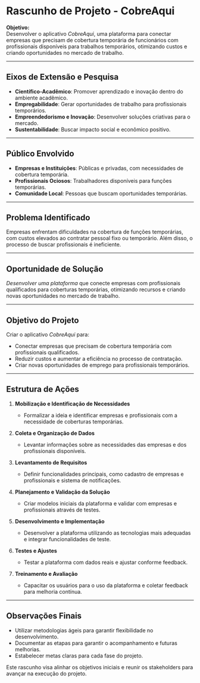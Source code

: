 # Rascunho de Projeto - CobreAqui

**Objetivo:**  
Desenvolver o aplicativo *CobreAqui*, uma plataforma para conectar empresas que precisam de cobertura temporária de funcionários com profissionais disponíveis para trabalhos temporários, otimizando custos e criando oportunidades no mercado de trabalho.

---

## **Eixos de Extensão e Pesquisa**

- **Científico-Acadêmico**: Promover aprendizado e inovação dentro do ambiente acadêmico.
- **Empregabilidade**: Gerar oportunidades de trabalho para profissionais temporários.
- **Empreendedorismo e Inovação**: Desenvolver soluções criativas para o mercado.
- **Sustentabilidade**: Buscar impacto social e econômico positivo.

---

## **Público Envolvido**

- **Empresas e Instituições**: Públicas e privadas, com necessidades de cobertura temporária.
- **Profissionais Ociosos**: Trabalhadores disponíveis para funções temporárias.
- **Comunidade Local**: Pessoas que buscam oportunidades temporárias.

---

## **Problema Identificado**

Empresas enfrentam dificuldades na cobertura de funções temporárias, com custos elevados ao contratar pessoal fixo ou temporário. Além disso, o processo de buscar profissionais é ineficiente.

---

## **Oportunidade de Solução**

*Desenvolver uma plataforma* que conecte empresas com profissionais qualificados para coberturas temporárias, otimizando recursos e criando novas oportunidades no mercado de trabalho.

---

## **Objetivo do Projeto**

Criar o aplicativo *CobreAqui* para:

- Conectar empresas que precisam de cobertura temporária com profissionais qualificados.
- Reduzir custos e aumentar a eficiência no processo de contratação.
- Criar novas oportunidades de emprego para profissionais temporários.

---

## **Estrutura de Ações**

1. **Mobilização e Identificação de Necessidades**  
   - Formalizar a ideia e identificar empresas e profissionais com a necessidade de coberturas temporárias.

2. **Coleta e Organização de Dados**  
   - Levantar informações sobre as necessidades das empresas e dos profissionais disponíveis.

3. **Levantamento de Requisitos**  
   - Definir funcionalidades principais, como cadastro de empresas e profissionais e sistema de notificações.

4. **Planejamento e Validação da Solução**  
   - Criar modelos iniciais da plataforma e validar com empresas e profissionais através de testes.

5. **Desenvolvimento e Implementação**  
   - Desenvolver a plataforma utilizando as tecnologias mais adequadas e integrar funcionalidades de teste.

6. **Testes e Ajustes**  
   - Testar a plataforma com dados reais e ajustar conforme feedback.

7. **Treinamento e Avaliação**  
   - Capacitar os usuários para o uso da plataforma e coletar feedback para melhoria contínua.

---

## **Observações Finais**

- Utilizar metodologias ágeis para garantir flexibilidade no desenvolvimento.
- Documentar as etapas para garantir o acompanhamento e futuras melhorias.
- Estabelecer metas claras para cada fase do projeto.  

Este rascunho visa alinhar os objetivos iniciais e reunir os stakeholders para avançar na execução do projeto.

